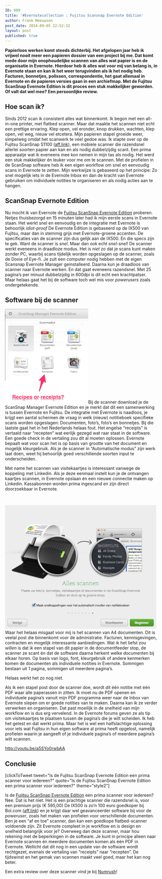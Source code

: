 ```yaml
---
ID: 609
title: '#Evernotecollection : Fujitsu Scansnap Evernote Edition'
author: Frank Meeuwsen
post_date: 2014-09-05 22:52:32
layout: post
published: true
---
```

<strong>Papierloos werken komt steeds dichterbij. Het afgelopen jaar heb ik vrijwel nooit meer een papieren dossier van een project bij me. Dat komt mede door mijn onophoudelijke scannen van alles wat papier is en de organisatie in Evernote. Hierdoor heb ik alles wat voor mij van belang is, in Evernote staan en kan ik het weer terugvinden als ik het nodig heb. Facturen, bonnetjes, polissen, correspondentie, het gaat allemaal in Evernote en de papieren versies gaan in een archiefmap. Met de Fujitsu ScanSnap Evernote Edition is dit proces een stuk makkelijker geworden. Of valt dat wel mee? Een persoonlijke review.</strong>

<!--more-->
<h2 id="hoescanik">Hoe scan ik?</h2>
Sinds 2012 scan ik consistent alles wat binnenkomt. Ik begon met een all-in-one printer, met flatbed scanner. Maar dat maakte het scannen niet echt een prettige ervaring. Klep open, vel eronder, knop drukken, wachten, klep open, vel weg, nieuw vel etcetera. Mijn papieren stapel groeide weer, simpelweg omdat het scanwerk te veel gedoe was.
Ik stapte over op de Fujitsu ScanSnap S1100 (<a href="https://partnerprogramma.bol.com/click/click?p=1&amp;t=url&amp;s=24648&amp;url=http%3A//www.bol.com/nl/p/fujitsu-scansnap-s1100-mobiele-scanner/1003004012513833/&amp;f=TXL&amp;name=S1100">aff.link</a>), een mobiele scanner die razendsnel allerlei soorten papier aan kan en als nodig dubbelzijdig scant. Een prima apparaatje wat ik eveneens mee kon nemen in mijn tas als nodig. Het werd een stuk makkelijker én leuker voor me om te scannen. Met de profielen in de ScanSnap software heb ik een eigen workflow om snel en eenvoudig scans in Evernote te zetten. Mijn werkwijze is gebaseerd op het principe: Zo snel mogelijk iets in de Evernote Inbox en dan de kracht van Evernote gebruiken om individuele notities te organiseren en als nodig acties aan te hangen.
<h2>ScanSnap Evernote Edition</h2>
Nu mocht ik van Evernote de <a href="https://www.evernote.com/market/feature/scanner-nl_NL?sku=SCAN00103">Fujitsu ScanSnap Evernote Edition</a> proberen. Netjes thuisbezorgd en 15 minuten later had ik mijn eerste scans in Evernote staan. Het werkt snel en eenvoudig en de integratie met Evernote is behoorlijk <em>idiot-proof</em>
De Evernote Edition is gebaseerd op de IX500 van Fujitsu, maar dan in stemmig grijs met Evernote-groene accenten. De specificaties van de scanner zijn dus gelijk aan de IX500. En die specs zijn te gek. Want de scanner is <em>snel</em>. Maar dan ook echt <em>snel-snel</em>! De scanner werkt eveneens in draadloze modus. Het is <em>niet</em> zo dat je scans kunt maken zonder PC, waarbij scans tijdelijk worden opgeslagen op de scanner, zoals de Doxie of Eye-fi. Je zult een computer nodig hebben met de eigen Scansnap Evernote Manager geinstalleerd. Daarna kun je draadloos van scanner naar Evernote werken. En dat gaat eveneens razendsnel. Met 25 pagina’s per minuut dubbelzijdig in 600dpi is dit echt een krachtpatser.
Maar helaas gaat het bij de software toch wel mis voor <em>powerusers</em> zoals ondergetekende.
<h2 id="softwarebijdescanner">Software bij de scanner</h2>
<img class="alignleft wp-image-615" src="/images/2014/09/Volledige_scherm_05-09-14_19_43.jpg" alt="Volledige_scherm_05-09-14_19_43" width="275" height="312" />Bij de scanner download je de ScanSnap Manager Evernote Edition en je merkt dat dit een samenwerking is tussen Evernote en Fujitsu. De integratie met Evernote is naadloos, je krijgt een aantal schermen de vraag in welk (nieuw) notitieboek specifieke scans worden opgeslagen: Documenten, foto’s, foto’s en bonnetjes. Bij die laatste gaat het in het Nederlands helaas fout. Het engelse “receipts” is vertaald naar “recepten” wat eerlijk gezegd wat raar staat in de software. Een goede check in de vertaling zou dit al moeten oplossen.
Evernote bepaalt wat voor scan het is op basis van grootte van het document en mogelijk kleurgebruik. Als je de scanner in “Automatische modus” zijn werk laat doen, weet hij behoorlijk goed verschillende soorten input te onderscheiden.

Met name het scannen van visitekaartjes is interessant vanwege de koppeling met Linkedin. Als je deze eenmaal instelt kun je de ontvangen kaartjes scannen, in Evernote opslaan én een nieuwe connectie maken op Linkedin. Kassabonnen worden prima ingescand en zijn direct doorzoekbaar in Evernote.

&nbsp;

<img class="aligncenter wp-image-617" src="/images/2014/09/Schermopname_09-07-14_14_13.jpg" alt="Schermopname_09-07-14_14_13" width="500" height="408" />
Waar het helaas misgaat voor mij is het scannen van A4 documenten. Dit is veelal post die binnenkomt voor de administratie. Facturen, kennisgevingen, contracten en mogelijk interessante aanbiedingen. Wat ik het liefst zou <em>willen</em> is dat ik een stapel van dit papier in de documentfeeder stop, de scanner ze scant én dat de software daarna herkent welke documenten bij elkaar horen. Op basis van logo, font, kleurgebruik of andere kenmerken komen de documenten als individuele notities in Evernote. Sommigen bestaan uit 1 pagina, sommigen uit meerdere pagina’s.

Helaas werkt het zo nog niet.

Als ik een stapel post door de scanner doe, wordt dit één notitie met één PDF waar alle paperassen in zitten. Ik moet nu de PDF openen en individuele pagina’s vanuit mijn PDF programma weer naar de Inbox van Evernote slepen om er goede notities van te maken. Daarna kan ik ze verder verwerken en organiseren. Dat past moeilijk in de snelheid van mijn workflow en is dus erg vervelend.
In de Evernote forums geven ze als tip om visitekaartjes te plaatsen tussen de pagina’s die je wilt scheiden. Ik heb het getest en dat werkt prima. Maar het is wel een halfslachtige oplossing voor iets wat Fujitsu in hun eigen software al prima heeft opgelost, namelijk profielen waarin je aangeeft of je individuele pagina’s of meerdere pagina’s wilt scannen.

http://youtu.be/a5SYo0rwbAA
<h2 id="conclusie">Conclusie</h2>
[clickToTweet tweet="Is de Fujitsu ScanSnap Evernote Edition een prima scanner voor iedereen?" quote="Is de Fujitsu ScanSnap Evernote Edition een prima scanner voor iedereen?" theme="style2"]

Is de <a href="https://www.evernote.com/market/feature/scanner-nl_NL?sku=SCAN00103">Fujitsu ScanSnap Evernote Edition</a> een prima scanner voor iedereen? Nee. Dat is het niet. Het is een prachtige scanner die razendsnel is, voor een premium prijs (€ 595,00) De IX500 is zo’n 100 euro goedkoper bij Bol.com (<a href="https://partnerprogramma.bol.com/click/click?p=1&amp;t=url&amp;s=24648&amp;url=http%3A//www.bol.com/nl/p/fujitsu-scansnap-ix500-scanner/1003004012513836/&amp;f=TXL&amp;name=IX500">aff.link</a>) en je krijgt daar wel geavanceerder software bij voor de <em>poweruser</em>, zoals het maken van profielen voor verschillende documenten. Ben je een “af en toe” scanner, dan kan een goedkope flatbed-scanner voldoende zijn. Zit Evernote compleet in je workflow en is design en snelheid belangrijk voor je? Overweeg dan deze scanner, maar hou rekening met de beperkingen in de software. Je kunt in principe alleen naar Evernote scannen én meerdere documenten komen als één PDF in Evernote. Wellicht dat dit nog in een update van de software wordt rechtgezet, evenals de vertaling van “receipts” naar “recepten”. De tijdswinst en het gemak van scannen maakt veel goed, maar het kan nog beter.

Een extra review over deze scanner vind je bij <a href="http://numrush.nl/2014/09/05/scansnap-evernote-edition-prijzige-must-voor-de-fanatieke-evernote-gebruiker/">Numrush</a>!
